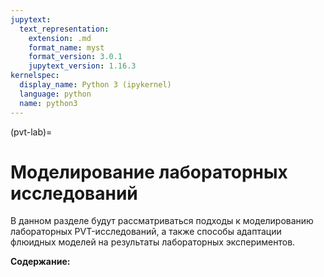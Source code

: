 ```yaml
---
jupytext:
  text_representation:
    extension: .md
    format_name: myst
    format_version: 3.0.1
    jupytext_version: 1.16.3
kernelspec:
  display_name: Python 3 (ipykernel)
  language: python
  name: python3
---
```


(pvt-lab)=
# Моделирование лабораторных исследований

В данном разделе будут рассматриваться подходы к моделированию лабораторных PVT-исследований, а также способы адаптации флюидных моделей на результаты лабораторных экспериментов.

**Содержание:**


